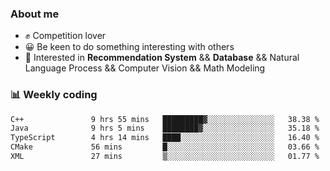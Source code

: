 ### About me

- ✊ Competition lover
- 😀 Be keen to do something interesting with others
- 🎈 Interested in **Recommendation System** && **Database** && Natural Language Process && Computer Vision && Math Modeling


### 📊 Weekly coding
<!--START_SECTION:waka-->

```txt
C++               9 hrs 55 mins   █████████▓░░░░░░░░░░░░░░░   38.38 %
Java              9 hrs 5 mins    ████████▓░░░░░░░░░░░░░░░░   35.18 %
TypeScript        4 hrs 14 mins   ████░░░░░░░░░░░░░░░░░░░░░   16.40 %
CMake             56 mins         █░░░░░░░░░░░░░░░░░░░░░░░░   03.66 %
XML               27 mins         ▒░░░░░░░░░░░░░░░░░░░░░░░░   01.77 %
```

<!--END_SECTION:waka-->
